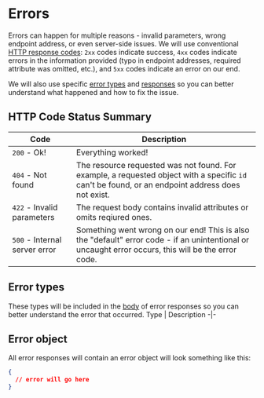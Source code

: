 # Errors

Errors can happen for multiple reasons - invalid parameters, wrong endpoint address, or even server-side issues. We will use conventional [HTTP response codes](#http-code-status-summary): `2xx` codes indicate success, `4xx` codes indicate errors in the information provided (typo in endpoint addresses, required attribute was omitted, etc.), and `5xx` codes indicate an error on our end.

We will also use specific [error types](#error-types) and [responses](#error-object) so you can better understand what happened and how to fix the issue.

## HTTP Code Status Summary
Code | Description
-|-
`200` - Ok! | Everything worked!
`404` - Not found | The resource requested was not found. For example, a requested object with a specific `id` can't be found, or an endpoint address does not exist.
`422` - Invalid parameters | The request body contains invalid attributes or omits reqiured ones.
`500` - Internal server error | Something went wrong on our end! This is also the "default" error code - if an unintentional or uncaught error occurs, this will be the error code.

## Error types
These types will be included in the [body](#error-object) of error responses so you can better understand the error that occurred.
Type | Description
-|-

## Error object
All error responses will contain an error object will look something like this:
```json
{
  // error will go here
}
```

